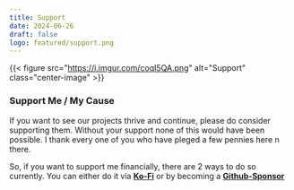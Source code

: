```yaml
---
title: Support
date: 2024-06-26
draft: false
logo: featured/support.png
---
```

{{< figure src="https://i.imgur.com/coqI5QA.png" alt="Support" class="center-image" >}}

### Support Me / My Cause

If you want to see our projects thrive and continue, please do consider supporting them. Without your support none of this would have been possible. I thank every one of you who have pleged a few pennies here n there.

So, if you want to support me financially, there are 2 ways to do so currently. You can either do it via [**Ko-Fi**](https://ko-fi.com/xerolinux) or by becoming a [**Github-Sponsor**](https://github.com/sponsors/xerolinux)
